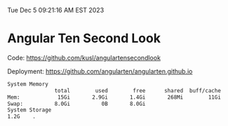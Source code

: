 Tue Dec  5 09:21:16 AM EST 2023

# Angular Ten Second Look

Code: https://github.com/kusl/angulartensecondlook

Deployment: https://github.com/angularten/angularten.github.io

```bash
System Memory
               total        used        free      shared  buff/cache   available
Mem:            15Gi       2.9Gi       1.4Gi       268Mi        11Gi        12Gi
Swap:          8.0Gi          0B       8.0Gi
System Storage
1.2G	.
```
```bash
